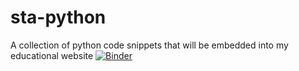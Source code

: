 # sta-python
A collection of python code snippets that will be embedded into my educational website
[![Binder](https://mybinder.org/badge_logo.svg)](https://mybinder.org/v2/gh/btm24/sta-python/HEAD)
